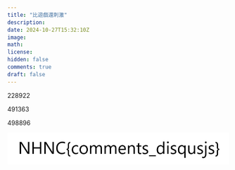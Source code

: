 ```yaml
---
title: "比遊戲還刺激"
description: 
date: 2024-10-27T15:32:10Z
image: 
math: 
license: 
hidden: false
comments: true
draft: false
---
```


228922

491363

498896

![](comments_disqusjs.png)